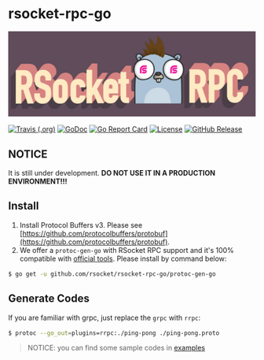 # rsocket-rpc-go
![logo](./logo.jpg)

[![Travis (.org)](https://img.shields.io/travis/rsocket/rsocket-rpc-go.svg)]((https://img.shields.io/travis/rsocket/rsocket-rpc-go.svg))
[![GoDoc](https://godoc.org/github.com/rsocket/rsocket-rpc-go?status.svg)](https://godoc.org/github.com/rsocket/rsocket-rpc-go)
[![Go Report Card](https://goreportcard.com/badge/github.com/rsocket/rsocket-rpc-go)](https://goreportcard.com/report/github.com/rsocket/rsocket-rpc-go)
[![License](https://img.shields.io/github/license/rsocket/rsocket-rpc-go.svg)](https://github.com/rsocket/rsocket-rpc-go/blob/master/LICENSE)
[![GitHub Release](https://img.shields.io/github/release-pre/rsocket/rsocket-rpc-go.svg)](https://github.com/rsocket/rsocket-rpc-go/releases)

## NOTICE
It is still under development. **DO NOT USE IT IN A PRODUCTION ENVIRONMENT!!!**

## Install
1. Install Protocol Buffers v3. Please see [https://github.com/protocolbuffers/protobuf](https://github.com/protocolbuffers/protobuf).
2. We offer a `protoc-gen-go` with RSocket RPC support and it's 100% compatible with [official tools](https://github.com/golang/protobuf).
Please install by command below:

```bash
$ go get -u github.com/rsocket/rsocket-rpc-go/protoc-gen-go
```

## Generate Codes
If you are familiar with grpc, just replace the `grpc` with `rrpc`:
```bash
$ protoc --go_out=plugins=rrpc:./ping-pong ./ping-pong.proto
```

> NOTICE: you can find some sample codes in [examples](./examples)
